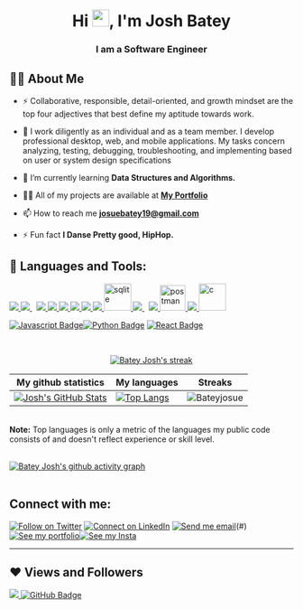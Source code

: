 
<h1 align="center">Hi <img src="https://raw.githubusercontent.com/MartinHeinz/MartinHeinz/master/wave.gif" width="30px">, I'm Josh Batey</h1>
<h3 align="center">I am a Software Engineer</h3>


## 🙋‍♂️ About Me

- ⚡ Collaborative, responsible, detail-oriented, and growth mindset are the top four adjectives that best define my aptitude towards work.

- 👯 I work diligently as an individual and as a team member. I develop professional desktop, web, and mobile applications. My tasks concern analyzing, testing, debugging, troubleshooting, and implementing based on user or system design specifications
  
- 🌱 I’m currently learning **Data Structures and Algorithms.**

<!-- - 👯 I’m looking to collaborate on **OpenSource Projects** -->

- 👨‍💻 All of my projects are available at **[My Portfolio](#)**

- 📫 How to reach me **josuebatey19@gmail.com**

- ⚡ Fun fact **I Danse Pretty good, HipHop.**

## 🚀 Languages and Tools:
 
<p align="left"> 
    <a href="https://developer.mozilla.org/en-US/docs/Web/JavaScript" target="_blank"> <img src="https://img.icons8.com/color/48/000000/javascript.png"/> </a> 
    <a style="padding-right:8px;" href="https://https://www.djangoproject.com/" target="_blank"> <img src="https://img.icons8.com/color/48/000000/django.png"/> </a> 
<!--     <a href="https://expressjs.com" target="_blank"> <img src="https://raw.githubusercontent.com/devicons/devicon/master/icons/express/express-original-wordmark.svg" alt="express" width="40" height="40"/> </a> -->
<!--     <a href="https://reactjs.org/" target="_blank"> <img src="https://img.icons8.com/color/48/000000/react-native.png"/> </a> -->
<!--     <a href="https://redux.js.org" target="_blank"> <img src="https://img.icons8.com/color/48/000000/redux.png"/> </a> -->
    <a href="https://www.python.org" target="_blank"> <img src="https://img.icons8.com/color/48/000000/python.png"/> </a> 
    <a href="https://www.w3.org/html/" target="_blank"> <img src="https://img.icons8.com/color/48/000000/html-5.png"/> </a> 
    <a href="https://www.w3schools.com/css/" target="_blank"> <img src="https://img.icons8.com/color/48/000000/css3.png"/> </a> 
    <a href="https://getbootstrap.com" target="_blank"> <img src="https://img.icons8.com/color/48/000000/bootstrap.png"/> </a> 
    <a href="https://www.java.com" target="_blank"> <img src="https://img.icons8.com/color/48/000000/java-coffee-cup-logo.png"/> </a>
    <a href="https://www.php.net/" target="_blank"> <img src="https://img.icons8.com/color/48/000000/php.png"/> </a> 
    <a href="https://www.sqlite.org" target="_blank"> <img src="https://www.vectorlogo.zone/logos/sqlite/sqlite-icon.svg" alt="sqlite" width="48" height="48"/> </a> 
    <a style="padding-right:8px;" href="https://www.mysql.com/" target="_blank"> <img src="https://img.icons8.com/fluent/50/000000/mysql-logo.png"/> </a>
    <a href="https://trello.com/en" class="trello" target="_blank"> <img src="https://img.icons8.com/color/48/000000/trello.png"/> </a> 
    <a href="https://postman.com" target="_blank"> <img src="https://www.vectorlogo.zone/logos/getpostman/getpostman-icon.svg" alt="postman" width="45" height="45"/> </a>   
    <a href="https://git-scm.com/" target="_blank"> <img src="https://img.icons8.com/color/48/000000/git.png"/> </a> 
    <a href="https://www.learn-c.org/" target="_blank"> <img src="https://www.vectorlogo.zone/logos/c/c-icon.svg" alt="c" width="48" height="48"/> </a> 
</p>

[![Javascript Badge](https://img.shields.io/badge/-Javascript-F0DB4F?style=for-the-badge&labelColor=black&logo=javascript&logoColor=F0DB4F)](#)[![Python Badge](https://img.shields.io/badge/-Django-3C873A?style=for-the-badge&labelColor=black&logo=python&logoColor=3C873A)](#) [![React Badge](https://img.shields.io/badge/-React-61DBFB?style=for-the-badge&labelColor=black&logo=react&logoColor=61DBFB)](#)
<!-- [![Typescript Badge](https://img.shields.io/badge/-Typescript-007acc?style=for-the-badge&labelColor=black&logo=typescript&logoColor=007acc)](#)   -->
<!-- [![GraphQL Badge](https://img.shields.io/badge/-GraphQl-e535ab?style=for-the-badge&labelColor=black&logo=node.js&logoColor=e535ab)](#) -->
<br/>

<p align="center">
    <a href="https://github.com/Bateyjosue/github-readme-streak-stats">
        <img title="🔥 Get streak stats for your profile at git.io/streak-stats" alt="Batey Josh's streak" src="https://github-readme-streak-stats.herokuapp.com/?user=Bateyjosue&theme=black-ice&hide_border=true&stroke=0000&background=060A0CD0"/>
    </a>
</p>

|My github statistics|My languages|Streaks|
|-|-|-|
|[![Josh's GitHub Stats](https://github-readme-stats.vercel.app/api?username=Bateyjosue&show_icons=true&theme=dark&hide_title=true)](https://github.com/Bateyjosue)|[![Top Langs](https://github-readme-stats.vercel.app/api/top-langs/?username=Bateyjosue&show_icons=true&theme=dark&layout=compact&hide_title=true)](https://github.com/Bateyjosue)|![Bateyjosue](https://github-readme-streak-stats.herokuapp.com/?user=Bateyjosue&theme=dark)
<br/>
  <b>Note:</b> Top languages is only a metric of the languages my public code consists of and doesn't reflect experience or skill level.


<br/>
<br/>

[![Batey Josh's github activity graph](https://activity-graph.herokuapp.com/graph?username=Bateyjosue&bg_color=0D1117&color=5BCDEC&line=5BCDEC&point=FFFFFF&area=true&hide_border=true)](https://github.com/Bateyjosue/github-readme-activity-graph)
<br/>
<br/>

## Connect with me:
<p align="left">

[![Follow on Twitter](https://img.shields.io/badge/--twitter?label=Twitter&logo=Twitter&style=social)](https://twitter.com/JosueBatey) [![Connect on LinkedIn](https://img.shields.io/badge/--linkedin?label=LinkedIn&logo=LinkedIn&style=social)](https://www.linkedin.com/in/josue-ishara) [![Send me email](https://img.shields.io/badge/--gmail?label=Gmail&logo=Gmail&style=social)](mailto:joshishara.dev@gmail.com)(#)[![See my portfolio](https://img.shields.io/badge/--portfolio?label=Portfolio&logo=portfolio&style=social)](#)[![See my Insta](https://img.shields.io/badge/--instagram?label=Portfolio&logo=instagram&style=social)](https://www.instagram.com/ish.josh_/)
<!--   [![See my angellist profile](https://img.shields.io/badge/--angellist?label=AngelList&logo=AngelList&style=social)](#) [![See me on medium](https://img.shields.io/badge/--medium?label=Medium&logo=medium&style=social)](#) 
  [![See my resume](https://img.shields.io/badge/--resume?label=Resume&logo=resume&style=social)](#)  -->
  
___
</p>

## ❤ Views and Followers
<a href="https://github.com/Bateyjosue/github-profile-views-counter">
    <img src="https://komarev.com/ghpvc/?username=Bateyjosue">
</a>
<a href="https://github.com/Bateyjosue?tab=followers"><img src="https://img.shields.io/github/followers/<bateyjosue?label=Followers&style=social" alt="GitHub Badge"></a>
